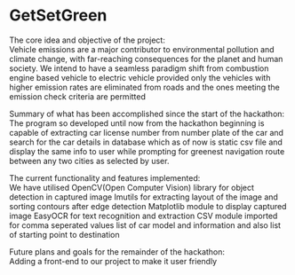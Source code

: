# GetSetGreen

The core idea and objective of the project:                                                                                                                                                                                   
Vehicle emissions are a major contributor to environmental pollution and climate change, with far-reaching consequences for the planet and human society. We intend to have a seamless paradigm shift from combustion engine based vehicle to electric vehicle provided only the vehicles with higher emission rates are eliminated from roads and the ones meeting the emission check criteria are permitted

Summary of what has been accomplished since the start of the hackathon:
The program so developed until now from the hackathon beginning is capable of extracting car license number from number plate of the car and search for the car details in database which as of now is static csv file and display the same info to user while prompting for greenest navigation route between any two cities as selected by user.

The current functionality and features implemented:                                                                                                                                                                       
We have utilised OpenCV(Open Computer Vision) library for object detection in captured image
Imutils for extracting layout of the image and sorting contours after edge detection
Matplotlib module to display captured image
EasyOCR for text recognition and extraction
CSV module imported for comma seperated values list of car model and information and also list of starting point to destination

Future plans and goals for the remainder of the hackathon:                                                                                                                                                                      
Adding a front-end to our project to make it user friendly

